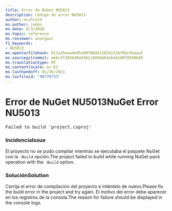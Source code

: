 ```yaml
---
title: Error de NuGet NU5013
description: Código de error NU5013
author: mishra14
ms.author: jodou
ms.date: 8/3/2018
ms.topic: reference
ms.reviewer: anangaur
f1_keywords:
- NU5013
ms.openlocfilehash: 011a35eea4e05a997864d1282d153b78dc94aaa5
ms.sourcegitcommit: ee6c3f203648a5561c809db54ebeb1d0f0598b68
ms.translationtype: MT
ms.contentlocale: es-ES
ms.lasthandoff: 01/26/2021
ms.locfileid: "98779733"
---
```

# <a name="nuget-error-nu5013"></a><span data-ttu-id="f351d-103">Error de NuGet NU5013</span><span class="sxs-lookup"><span data-stu-id="f351d-103">NuGet Error NU5013</span></span>
<pre>Failed to build 'project.csproj'</pre>

### <a name="issue"></a><span data-ttu-id="f351d-104">Incidencia</span><span class="sxs-lookup"><span data-stu-id="f351d-104">Issue</span></span>

<span data-ttu-id="f351d-105">El proyecto no se pudo compilar mientras se ejecutaba el paquete NuGet con la `-Build` opción.</span><span class="sxs-lookup"><span data-stu-id="f351d-105">The project failed to build while running NuGet pack operation with the `-Build` option.</span></span>


### <a name="solution"></a><span data-ttu-id="f351d-106">Solución</span><span class="sxs-lookup"><span data-stu-id="f351d-106">Solution</span></span>

<span data-ttu-id="f351d-107">Corrija el error de compilación del proyecto e inténtelo de nuevo.</span><span class="sxs-lookup"><span data-stu-id="f351d-107">Please fix the build error in the project and try again.</span></span> <span data-ttu-id="f351d-108">El motivo del error debe aparecer en los registros de la consola.</span><span class="sxs-lookup"><span data-stu-id="f351d-108">The reason for failure should be displayed in the console logs.</span></span>

